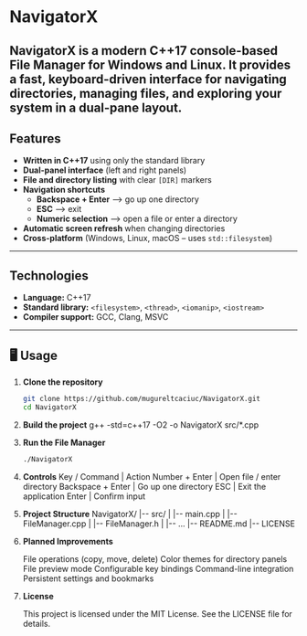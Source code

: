 # NavigatorX

**NavigatorX** is a modern C++17 console-based File Manager for Windows and Linux.
It provides a fast, keyboard-driven interface for navigating directories, managing files, and exploring your system in a dual-pane layout.
---
##  Features

- **Written in C++17** using only the standard library
- **Dual-panel interface** (left and right panels)
- **File and directory listing** with clear `[DIR]` markers
-  **Navigation shortcuts**
   - **Backspace + Enter** --> go up one directory
   - **ESC** --> exit
   - **Numeric selection** --> open a file or enter a directory
-  **Automatic screen refresh** when changing directories
-  **Cross-platform** (Windows, Linux, macOS – uses `std::filesystem`)

---

##   Technologies

- **Language:** C++17
- **Standard library:** `<filesystem>`, `<thread>`, `<iomanip>`, `<iostream>`
- **Compiler support:** GCC, Clang, MSVC

---

## 🖥️ Usage

1. **Clone the repository**
   ```bash
   git clone https://github.com/mugureltcaciuc/NavigatorX.git
   cd NavigatorX

2. **Build the project**
    g++ -std=c++17 -O2 -o NavigatorX src/*.cpp


3. **Run the File Manager**
   ```bash
   ./NavigatorX

4. **Controls**
    Key / Command      |  Action
    Number + Enter     |  Open file / enter directory
    Backspace + Enter  |  Go up one directory
    ESC                |  Exit the application
    Enter              |  Confirm input

5. **Project Structure**
    NavigatorX/
    |-- src/
    |   |-- main.cpp
    |   |-- FileManager.cpp
    |   |-- FileManager.h
    |   |-- ...
    |-- README.md
    |-- LICENSE

6. **Planned Improvements**

     File operations (copy, move, delete)
     Color themes for directory panels
     File preview mode
     Configurable key bindings
     Command-line integration
     Persistent settings and bookmarks

7.  **License**

    This project is licensed under the MIT License.
    See the LICENSE file for details.